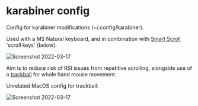 # karabiner config

Config for karabiner modifications (~/.config/karabiner).

Used with a MS Natural keyboard, and in combination with [Smart Scroll](https://www.marcmoini.com/sx_en.html) 'scroll keys' (below).

![Screenshot 2022-03-17](https://user-images.githubusercontent.com/812348/158779155-d2a41b9d-069c-4014-bf2b-b6f065947b2d.png)

Aim is to reduce risk of RSI issues from repetitive scrolling, alongside use of a [trackball](https://www.kensington.com/en-gb/p/products/control/trackballs/expert-mouse-wireless-trackball-1/) for whole hand mouse movement.

Unrelated MacOS config for trackball:

![Screenshot 2022-03-17](https://user-images.githubusercontent.com/812348/158781628-58dc73a3-10ed-498c-bce9-2f7d651c86c4.png)
